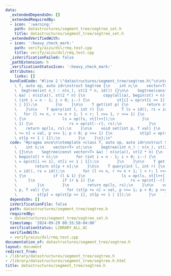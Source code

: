 ```yaml
---
data:
  _extendedDependsOn: []
  _extendedRequiredBy:
  - icon: ':warning:'
    path: datastructures/segment_tree/segtree_set.h
    title: datastructures/segment_tree/segtree_set.h
  _extendedVerifiedWith:
  - icon: ':heavy_check_mark:'
    path: verify/aizu/dsl/rmq.test.cpp
    title: verify/aizu/dsl/rmq.test.cpp
  _isVerificationFailed: false
  _pathExtension: h
  _verificationStatusIcon: ':heavy_check_mark:'
  attributes:
    links: []
  bundledCode: "#line 2 \"datastructures/segment_tree/segtree.h\"\n\ntemplate <class\
    \ T, auto op, auto id>\nstruct Segtree {\n    int n;\n    vector<T> st;\n\n  \
    \  Segtree(int n_) : n(n_), st(2 * n, id()) {}\n\n    Segtree(const vector<T>\
    \ &a) : n(sz(a)), st(2 * n) {\n        copy(all(a), begin(st) + n);\n        for\
    \ (int i = n - 1; i > 0; i--) {\n            st[i] = op(st[i << 1], st[i << 1\
    \ | 1]);\n        }\n    }\n\n    T get(int p) {\n        return st[p + n];\n\
    \    }\n\n    T query(int l, int r) {\n        T ls = id(), rs = id();\n     \
    \   for (l += n, r += n + 1; l < r; l >>= 1, r >>= 1) {\n            if (l & 1)\
    \ {\n                ls = op(ls, st[l++]);\n            }\n            if (r &\
    \ 1) {\n                rs = op(st[--r], rs);\n            }\n        }\n    \
    \    return op(ls, rs);\n    }\n\n    void set(int p, T val) {\n        for (st[p\
    \ += n] = val, p >>= 1; p > 0; p >>= 1) {\n            st[p] = op(st[p << 1],\
    \ st[p << 1 | 1]);\n        }\n    }\n};\n"
  code: "#pragma once\n\ntemplate <class T, auto op, auto id>\nstruct Segtree {\n\
    \    int n;\n    vector<T> st;\n\n    Segtree(int n_) : n(n_), st(2 * n, id())\
    \ {}\n\n    Segtree(const vector<T> &a) : n(sz(a)), st(2 * n) {\n        copy(all(a),\
    \ begin(st) + n);\n        for (int i = n - 1; i > 0; i--) {\n            st[i]\
    \ = op(st[i << 1], st[i << 1 | 1]);\n        }\n    }\n\n    T get(int p) {\n\
    \        return st[p + n];\n    }\n\n    T query(int l, int r) {\n        T ls\
    \ = id(), rs = id();\n        for (l += n, r += n + 1; l < r; l >>= 1, r >>= 1)\
    \ {\n            if (l & 1) {\n                ls = op(ls, st[l++]);\n       \
    \     }\n            if (r & 1) {\n                rs = op(st[--r], rs);\n   \
    \         }\n        }\n        return op(ls, rs);\n    }\n\n    void set(int\
    \ p, T val) {\n        for (st[p += n] = val, p >>= 1; p > 0; p >>= 1) {\n   \
    \         st[p] = op(st[p << 1], st[p << 1 | 1]);\n        }\n    }\n};"
  dependsOn: []
  isVerificationFile: false
  path: datastructures/segment_tree/segtree.h
  requiredBy:
  - datastructures/segment_tree/segtree_set.h
  timestamp: '2024-09-29 00:35:58-04:00'
  verificationStatus: LIBRARY_ALL_AC
  verifiedWith:
  - verify/aizu/dsl/rmq.test.cpp
documentation_of: datastructures/segment_tree/segtree.h
layout: document
redirect_from:
- /library/datastructures/segment_tree/segtree.h
- /library/datastructures/segment_tree/segtree.h.html
title: datastructures/segment_tree/segtree.h
---
```

